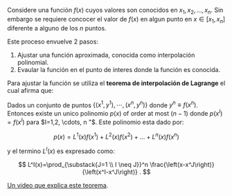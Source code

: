 
Considere una función $f(x)$ cuyos valores son conocidos en $x_1, x_2, \ldots, x_n$. Sin embargo se requiere concocer el valor de $f(x)$ en algun punto en $x \in\left[x_1, x_n\right]$ diferente a alguno de los $n$ puntos.

Este proceso envuelve 2 pasos:

1. Ajustar una función aproximada, conocida como interpolación polinomial.
2. Evaular la función en el punto de interes donde la función es conocida.


Para ajustar la función se utiliza el **teorema de interpolación de Lagrange** el cual afirma que:


Dados un conjunto de puntos $\left\{\left(x^1, y^1\right), \cdots,\left(x^n, y^n\right)\right\}$ donde $y^n \equiv f\left(x^n\right)$. Entonces existe un unico polinomio $p(x)$ of order at most $(n-1)$ donde  $p\left(x^I\right)=f\left(x^I\right)$ para $I=1,2, \cdots, n "$. Este polinomio esta dado por:

$$
p(x)=L^1(x) f\left(x^1\right)+L^2(x) f\left(x^2\right)+\ldots+L^n(x) f\left(x^n\right)
$$
 
y el termino $L^I(x)$ es expresado como:

$$
L^I(x)=\prod_{\substack{J=1 \\ I \neq J}}^n \frac{\left(x-x^J\right)}{\left(x^I-x^J\right)} .
$$

[Un video que explica este teorema](https://www.youtube.com/watch?v=nvkX1Bd90Gk).


